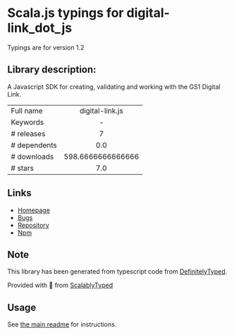
# Scala.js typings for digital-link_dot_js

Typings are for version 1.2

## Library description:
A Javascript SDK for creating, validating and working with the GS1 Digital Link.

|                    |                 |
| ------------------ | :-------------: |
| Full name          | digital-link.js |
| Keywords           | - |
| # releases         | 7 |
| # dependents       | 0.0 |
| # downloads        | 598.6666666666666 |
| # stars            | 7.0 |

## Links
- [Homepage](https://github.com/evrythng/digital-link.js#readme)
- [Bugs](https://github.com/evrythng/digital-link.js/issues)
- [Repository](https://github.com/evrythng/digital-link.js)
- [Npm](https://www.npmjs.com/package/digital-link.js)
    


## Note
This library has been generated from typescript code from [DefinitelyTyped](https://definitelytyped.org).

Provided with :purple_heart: from [ScalablyTyped](https://github.com/oyvindberg/ScalablyTyped)

## Usage
See [the main readme](../../readme.md) for instructions.


